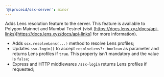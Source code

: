 ```yaml
---
'@spruceid/ssx-server': minor
---
```


Adds Lens resolution feature to the server. This feature is available to Polygon Mainnet and Mumbai Testnet (visit (https://docs.lens.xyz/docs/api-links)[https://docs.lens.xyz/docs/api-links] for more information). 

- Adds `ssx.resolveLens(...)` method to resolve Lens profiles;
- Updates `ssx.login()` to accept `resolveLens?: boolean` as parameter and returns Lens profiles if `true`. This property isn't mandatory and the value is `false`;
- Express and HTTP middlewares `/ssx-login` returns Lens profiles if requested;